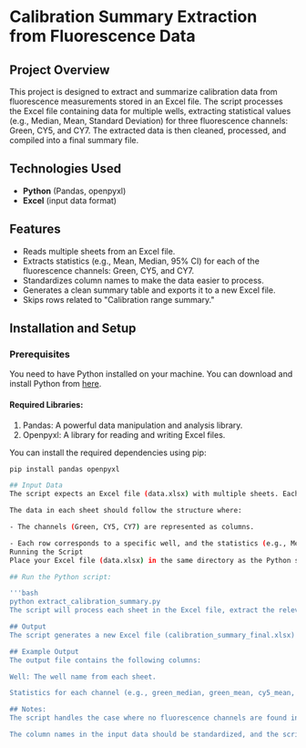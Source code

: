 # Calibration Summary Extraction from Fluorescence Data

## Project Overview
This project is designed to extract and summarize calibration data from fluorescence measurements stored in an Excel file. The script processes the Excel file containing data for multiple wells, extracting statistical values (e.g., Median, Mean, Standard Deviation) for three fluorescence channels: Green, CY5, and CY7. The extracted data is then cleaned, processed, and compiled into a final summary file.

## Technologies Used
- **Python** (Pandas, openpyxl)
- **Excel** (input data format)

## Features
- Reads multiple sheets from an Excel file.
- Extracts statistics (e.g., Mean, Median, 95% CI) for each of the fluorescence channels: Green, CY5, and CY7.
- Standardizes column names to make the data easier to process.
- Generates a clean summary table and exports it to a new Excel file.
- Skips rows related to "Calibration range summary."

## Installation and Setup

### Prerequisites
You need to have Python installed on your machine. You can download and install Python from [here](https://www.python.org/downloads/).

#### Required Libraries:
1. Pandas: A powerful data manipulation and analysis library.
2. Openpyxl: A library for reading and writing Excel files.

You can install the required dependencies using pip:

```bash
pip install pandas openpyxl

## Input Data
The script expects an Excel file (data.xlsx) with multiple sheets. Each sheet should contain data for fluorescence measurements and should include columns corresponding to the channels: Green, CY5, and CY7.

The data in each sheet should follow the structure where:

- The channels (Green, CY5, CY7) are represented as columns.

- Each row corresponds to a specific well, and the statistics (e.g., Median, Mean, etc.) are provided in one of the rows.
Running the Script
Place your Excel file (data.xlsx) in the same directory as the Python script.

## Run the Python script:

'''bash
python extract_calibration_summary.py
The script will process each sheet in the Excel file, extract the relevant statistics, and save the summary to a new Excel file (calibration_summary_final.xlsx).

## Output
The script generates a new Excel file (calibration_summary_final.xlsx) containing the summarized data, excluding rows related to "Calibration range summary."

## Example Output
The output file contains the following columns:

Well: The well name from each sheet.

Statistics for each channel (e.g., green_median, green_mean, cy5_mean, cy7_std_dev, etc.).

## Notes:
The script handles the case where no fluorescence channels are found in a sheet and skips processing for those sheets.

The column names in the input data should be standardized, and the script will automatically rename columns containing fluorescence data to "Green," "CY5," and "CY7."
